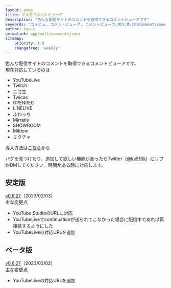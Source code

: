 ```yaml
---
layout: page
title: マルチコメントビューア
description: "色んな配信サイトのコメントを取得できるコメントビューアです"
keywords: "コメビュ, コメントビューア, コメントビューワ,MCV,MultiCommentViewer"
author: ryu-s
permalink: app/multicommentviewer
sitemap:
    priority: 1.0
    changefreq: 'weekly'	
---
```


色んな配信サイトのコメントを取得できるコメントビューアです。  
現在対応しているのは
- YouTubeLive
- Twitch
- ニコ生
- Twicas
- OPENREC
- LINELIVE
- ふわっち
- Mirrativ
- SHOWROOM
- Mildom
- ミクチャ

導入方法は[こちら](https://github.com/CommentViewerCollection/MultiCommentViewer/wiki/%E5%B0%8E%E5%85%A5%E6%89%8B%E9%A0%86)から  
  
バグを見つけたり、追加して欲しい機能があったらTwitter（[@kv510k](https://twitter.com/kv510k)）にリプかDMしてください。時間がある時に対応します。  

## 安定版
[v0.6.27](https://int-main.net/app/MultiCommentViewer_v0.6.27_stable.zip)（2023/02/03）  
主な変更点
- YouTube StudioのURLに対応
- YouTubeLiveでcontinuationが送られてこなかった場合に配信中であれば再接続するようにした
- YouTubeLiveの対応URLを追加

## ベータ版
[v0.6.27](https://int-main.net/app/MultiCommentViewer_v0.6.27_beta.zip)（2023/02/02）  
主な変更点
- YouTubeLiveの対応URLを追加
